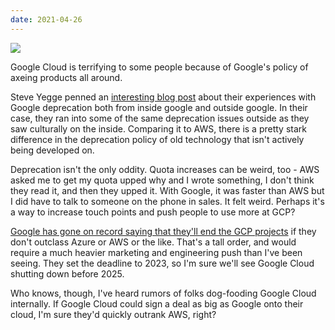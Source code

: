 ```yaml
---
date: 2021-04-26
---
```

![][giphy]

Google Cloud is terrifying to some people because of Google's policy of axeing products
all around.

Steve Yegge penned an [interesting blog post][1] about their experiences with Google
deprecation both from inside google and outside google.  In their case, they ran into
some of the same deprecation issues outside as they saw culturally on the inside.
Comparing it to AWS, there is a pretty stark difference in the deprecation policy
of old technology that isn't actively being developed on.

Deprecation isn't the only oddity.  Quota increases can be weird, too - AWS asked me
to get my quota upped why and I wrote something, I don't think they read it, and then
they upped it.  With Google, it was faster than AWS but I did have to talk to someone
on the phone in sales.  It felt weird.  Perhaps it's a way to increase touch points
and push people to use more at GCP?

[Google has gone on record saying that they'll end the GCP projects][2] if they don't
outclass Azure or AWS or the like.  That's a tall order, and would require a much heavier
marketing and engineering push than I've been seeing.  They set the deadline to 2023,
so I'm sure we'll see Google Cloud shutting down before 2025.

Who knows, though, I've heard rumors of folks dog-fooding Google Cloud internally.
If Google Cloud could sign a deal as big as Google onto their cloud, I'm sure they'd
quickly outrank AWS, right?

[giphy]: https://media.giphy.com/media/HgycnYQCMeJXO/giphy.gif

[1]: https://steve-yegge.medium.com/dear-google-cloud-your-deprecation-policy-is-killing-you-ee7525dc05dc
[2]: https://www.theinformation.com/articles/google-brass-set-2023-as-deadline-to-beat-amazon-microsoft-in-cloud
